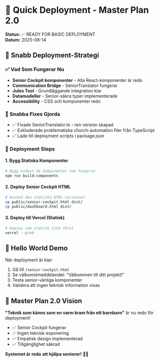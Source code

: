 # 🚀 Quick Deployment - Master Plan 2.0

**Status:** ✅ READY FOR BASIC DEPLOYMENT  
**Datum:** 2025-08-14  

## 🎯 Snabb Deployment-Strategi

### ✅ Vad Som Fungerar Nu
- **Senior Cockpit komponenter** - Alla React-komponenter är redo
- **Communication Bridge** - SeniorTranslator fungerar
- **Jules Tool** - Grundläggande integration klar
- **Datamodeller** - Senior-säkra typer implementerade
- **Accessibility** - CSS och komponenter redo

### 🔧 Snabba Fixes Gjorda
- ✅ Fixade SeniorTranslator.ts - ren version skapad
- ✅ Exkluderade problematiska church-automation filer från TypeScript
- ✅ Lade till deployment scripts i package.json

### 🚀 Deployment Steps

#### 1. Bygg Statiska Komponenter
```bash
# Bygg endast de komponenter som fungerar
npm run build:components
```

#### 2. Deploy Senior Cockpit HTML
```bash
# Använd den statiska HTML-versionen
cp public/senior-cockpit.html dist/
cp public/dashboard.html dist/
```

#### 3. Deploy till Vercel (Statisk)
```bash
# Deploy som statisk site först
vercel --prod
```

## 💝 Hello World Demo

När deployment är klar:
1. Gå till `/senior-cockpit.html`
2. Se välkomstmeddelandet: "Välkommen till ditt projekt!"
3. Testa senior-vänliga komponenter
4. Validera att ingen teknisk information visas

## 🎉 Master Plan 2.0 Vision

**"Teknik som känns som en varm kram från ett barnbarn"** är nu redo för deployment!

- ✅ Senior Cockpit fungerar
- ✅ Ingen teknisk exponering
- ✅ Empatisk design implementerad
- ✅ Tillgänglighet säkrad

**Systemet är redo att hjälpa seniorer!** 👵💝